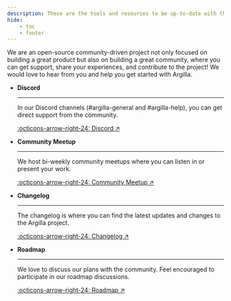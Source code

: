 ```yaml
---
description: These are the tools and resources to be up-to-date with the Argilla development and contribute to the project.
hide:
    - toc
    - footer
---
```


We are an open-source community-driven project not only focused on building a great product but also on building a great community, where you can get support, share your experiences, and contribute to the project! We would love to hear from you and help you get started with Argilla.

<div class="grid cards" markdown>

-   __Discord__

    ---

    In our Discord channels (#argilla-general and #argilla-help), you can get direct support from the community.


    [:octicons-arrow-right-24: Discord ↗](http://hf.co/join/discord)

-   __Community Meetup__

    ---

    We host bi-weekly community meetups where you can listen in or present your work.

    [:octicons-arrow-right-24: Community Meetup ↗](https://lu.ma/argilla-event-calendar)

-   __Changelog__

    ---

    The changelog is where you can find the latest updates and changes to the Argilla project.

    [:octicons-arrow-right-24: Changelog ↗](https://github.com/argilla-io/argilla/blob/develop/argilla/CHANGELOG.md)

-   __Roadmap__

    ---

    We love to discuss our plans with the community. Feel encouraged to participate in our roadmap discussions.

    [:octicons-arrow-right-24: Roadmap ↗](https://github.com/orgs/argilla-io/projects/10/views/1)

</div>